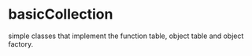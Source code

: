 # basicCollection
simple classes that implement the function table, object table and object factory.

